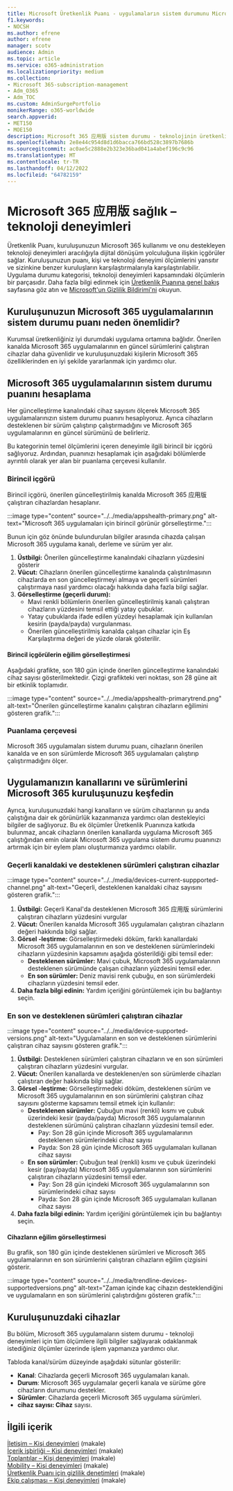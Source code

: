 ```yaml
---
title: Microsoft Üretkenlik Puanı - uygulamaların sistem durumunu Microsoft 365
f1.keywords:
- NOCSH
ms.author: efrene
author: efrene
manager: scotv
audience: Admin
ms.topic: article
ms.service: o365-administration
ms.localizationpriority: medium
ms.collection:
- Microsoft 365-subscription-management
- Adm_O365
- Adm_TOC
ms.custom: AdminSurgePortfolio
monikerRange: o365-worldwide
search.appverid:
- MET150
- MOE150
description: Microsoft 365 应用版 sistem durumu - teknolojinin üretkenlik puanıyla ilgili ayrıntılar.
ms.openlocfilehash: 2e8e44c954d8d1d6bacca766bd528c3897b7686b
ms.sourcegitcommit: ac0ae5c2888e2b323e36bad041a4abef196c9c96
ms.translationtype: MT
ms.contentlocale: tr-TR
ms.lasthandoff: 04/12/2022
ms.locfileid: "64782159"
---
```

# <a name="microsoft-365-apps-health--technology-experiences"></a>Microsoft 365 应用版 sağlık – teknoloji deneyimleri

Üretkenlik Puanı, kuruluşunuzun Microsoft 365 kullanımı ve onu destekleyen teknoloji deneyimleri aracılığıyla dijital dönüşüm yolculuğuna ilişkin içgörüler sağlar. Kuruluşunuzun puanı, kişi ve teknoloji deneyimi ölçümlerini yansıtır ve sizinkine benzer kuruluşların karşılaştırmalarıyla karşılaştırılabilir. Uygulama durumu kategorisi, teknoloji deneyimleri kapsamındaki ölçümlerin bir parçasıdır. Daha fazla bilgi edinmek için [Üretkenlik Puanına genel bakış](productivity-score.md) sayfasına göz atın ve [Microsoft'un Gizlilik Bildirimi'ni](https://privacy.microsoft.com/privacystatement) okuyun.

## <a name="why-your-organizations-microsoft-365-apps-health-score-matters"></a>Kuruluşunuzun Microsoft 365 uygulamalarının sistem durumu puanı neden önemlidir?

Kurumsal üretkenliğiniz iyi durumdaki uygulama ortamına bağlıdır. Önerilen kanalda Microsoft 365 uygulamalarının en güncel sürümlerini çalıştıran cihazlar daha güvenlidir ve kuruluşunuzdaki kişilerin Microsoft 365 özelliklerinden en iyi şekilde yararlanmak için yardımcı olur.

## <a name="how-we-calculate-the-microsoft-365-apps-health-score"></a>Microsoft 365 uygulamalarının sistem durumu puanını hesaplama

Her güncelleştirme kanalındaki cihaz sayısını ölçerek Microsoft 365 uygulamalarınızın sistem durumu puanını hesaplıyoruz. Ayrıca cihazların desteklenen bir sürüm çalıştırıp çalıştırmadığını ve Microsoft 365 uygulamalarının en güncel sürümünü de belirleriz.

Bu kategorinin temel ölçümlerini içeren deneyimle ilgili birincil bir içgörü sağlıyoruz. Ardından, puanınızı hesaplamak için aşağıdaki bölümlerde ayrıntılı olarak yer alan bir puanlama çerçevesi kullanılır.

### <a name="primary-insight"></a>Birincil içgörü

Birincil içgörü, önerilen güncelleştirilmiş kanalda Microsoft 365 应用版 çalıştıran cihazlardan hesaplanır.

:::image type="content" source="../../media/appshealth-primary.png" alt-text="Microsoft 365 uygulamaları için birincil görünür görselleştirme.":::

Bunun için göz önünde bulundurulan bilgiler arasında cihazda çalışan Microsoft 365 uygulama kanalı, derleme ve sürüm yer alır.

1. **Üstbilgi:**  Önerilen güncelleştirme kanalındaki cihazların yüzdesini gösterir
1. **Vücut:**  Cihazların önerilen güncelleştirme kanalında çalıştırılmasının cihazlarda en son güncelleştirmeyi almaya ve geçerli sürümleri çalıştırmaya nasıl yardımcı olacağı hakkında daha fazla bilgi sağlar.
1. **Görselleştirme (geçerli durum):**
    - Mavi renkli bölümlerin önerilen güncelleştirilmiş kanalı çalıştıran cihazların yüzdesini temsil ettiği yatay çubuklar.
    - Yatay çubuklarda ifade edilen yüzdeyi hesaplamak için kullanılan kesirin (payda/payda) vurgulanması.
    - Önerilen güncelleştirilmiş kanalda çalışan cihazlar için Eş Karşılaştırma değeri de yüzde olarak gösterilir.

#### <a name="trend-visualization-of-the-primary-insight"></a>Birincil içgörülerin eğilim görselleştirmesi

Aşağıdaki grafikte, son 180 gün içinde önerilen güncelleştirme kanalındaki cihaz sayısı gösterilmektedir. Çizgi grafikteki veri noktası, son 28 güne ait bir etkinlik toplamıdır.

:::image type="content" source="../../media/appshealth-primarytrend.png" alt-text="Önerilen güncelleştirme kanalını çalıştıran cihazların eğilimini gösteren grafik.":::

### <a name="scoring-framework"></a>Puanlama çerçevesi

Microsoft 365 uygulamaları sistem durumu puanı, cihazların önerilen kanalda ve en son sürümlerde Microsoft 365 uygulamaları çalıştırıp çalıştırmadığını ölçer.

## <a name="explore-your-organization-microsoft-365-app-channels-and-versions"></a>Uygulamanızın kanallarını ve sürümlerini Microsoft 365 kuruluşunuzu keşfedin

Ayrıca, kuruluşunuzdaki hangi kanalların ve sürüm cihazlarının şu anda çalıştığına dair ek görünürlük kazanmanıza yardımcı olan destekleyici bilgiler de sağlıyoruz. Bu ek ölçümler Üretkenlik Puanınıza katkıda bulunmaz, ancak cihazların önerilen kanallarda uygulama Microsoft 365 çalıştığından emin olarak Microsoft 365 uygulama sistem durumu puanınızı artırmak için bir eylem planı oluşturmanıza yardımcı olabilir.

### <a name="devices-on-current-channel-and-running-supported-versions"></a>Geçerli kanaldaki ve desteklenen sürümleri çalıştıran cihazlar

:::image type="content" source="../../media/devices-current-suppported-channel.png" alt-text="Geçerli, desteklenen kanaldaki cihaz sayısını gösteren grafik.":::

1. **Üstbilgi:**  Geçerli Kanal'da desteklenen Microsoft 365 应用版 sürümlerini çalıştıran cihazların yüzdesini vurgular
1. **Vücut:**  Önerilen kanalda Microsoft 365 uygulamaları çalıştıran cihazların değeri hakkında bilgi sağlar.
1. **Görsel -leştirme:**  Görselleştirmedeki döküm, farklı kanallardaki Microsoft 365 uygulamalarının en son ve desteklenen sürümlerindeki cihazların yüzdesinin kapsamını aşağıda gösterildiği gibi temsil eder:
    - **Desteklenen sürümler:** Mavi çubuk, Microsoft 365 uygulamalarının desteklenen sürümünde çalışan cihazların yüzdesini temsil eder.
    - **En son sürümler:** Deniz mavisi renk çubuğu, en son sürümlerdeki cihazların yüzdesini temsil eder.
1. **Daha fazla bilgi edinin:**   Yardım içeriğini görüntülemek için bu bağlantıyı seçin.

### <a name="devices-running-latest-and-supported-versions"></a>En son ve desteklenen sürümleri çalıştıran cihazlar

:::image type="content" source="../../media/device-supported-versions.png" alt-text="Uygulamaların en son ve desteklenen sürümlerini çalıştıran cihaz sayısını gösteren grafik.":::

1. **Üstbilgi:**  Desteklenen sürümleri çalıştıran cihazların ve en son sürümleri çalıştıran cihazların yüzdesini vurgular.
1. **Vücut:**  Önerilen kanallarda ve desteklenen/en son sürümlerde cihazları çalıştıran değer hakkında bilgi sağlar.
1. **Görsel -leştirme:** Görselleştirmedeki döküm, desteklenen sürüm ve Microsoft 365 uygulamalarının en son sürümlerini çalıştıran cihaz sayısını gösterme kapsamını temsil etmek için kullanılır:
    - **Desteklenen sürümler:** Çubuğun mavi (renkli) kısmı ve çubuk üzerindeki kesir (payda/payda) Microsoft 365 uygulamalarının desteklenen sürümünü çalıştıran cihazların yüzdesini temsil eder.
        - Pay: Son 28 gün içinde Microsoft 365 uygulamalarının desteklenen sürümlerindeki cihaz sayısı
        - Payda: Son 28 gün içinde Microsoft 365 uygulamaları kullanan cihaz sayısı
    - **En son sürümler:** Çubuğun teal (renkli) kısmı ve çubuk üzerindeki kesir (pay/payda) Microsoft 365 uygulamalarının son sürümlerini çalıştıran cihazların yüzdesini temsil eder.
        - Pay: Son 28 gün içindeki Microsoft 365 uygulamalarının son sürümlerindeki cihaz sayısı
        - Payda: Son 28 gün içinde Microsoft 365 uygulamaları kullanan cihaz sayısı
1. **Daha fazla bilgi edinin:**   Yardım içeriğini görüntülemek için bu bağlantıyı seçin.

#### <a name="trend-visualization-of-the-devices"></a>Cihazların eğilim görselleştirmesi

Bu grafik, son 180 gün içinde desteklenen sürümleri ve Microsoft 365 uygulamalarının en son sürümlerini çalıştıran cihazların eğilim çizgisini gösterir.

:::image type="content" source="../../media/trendline-devices-supportedversions.png" alt-text="Zaman içinde kaç cihazın desteklendiğini ve uygulamaların en son sürümlerini çalıştırdığını gösteren grafik.":::

## <a name="devices-in-your-organization"></a>Kuruluşunuzdaki cihazlar

Bu bölüm, Microsoft 365 uygulamaların sistem durumu - teknoloji deneyimleri için tüm ölçümlere ilgili bilgiler sağlayarak odaklanmak istediğiniz ölçümler üzerinde işlem yapmanıza yardımcı olur.

Tabloda kanal/sürüm düzeyinde aşağıdaki sütunlar gösterilir:

- **Kanal**: Cihazlarda geçerli Microsoft 365 uygulamaları kanalı.
- **Durum**: Microsoft 365 uygulamalar geçerli kanala ve sürüme göre cihazların durumunu destekler.
- **Sürümler**: Cihazlarda geçerli Microsoft 365 uygulama sürümleri.
- **cihaz sayısı: Cihaz** sayısı.

## <a name="related-content"></a>İlgili içerik

[İletişim – Kişi deneyimleri](communication.md) (makale)\
[İçerik işbirliği – Kişi deneyimleri](content-collaboration.md) (makale)\
[Toplantılar – Kişi deneyimleri](meetings.md) (makale)\
[Mobility – Kişi deneyimleri](mobility.md) (makale)\
[Üretkenlik Puanı için gizlilik denetimleri](privacy.md) (makale)\
[Ekip çalışması – Kişi deneyimleri](teamwork.md) (makale)